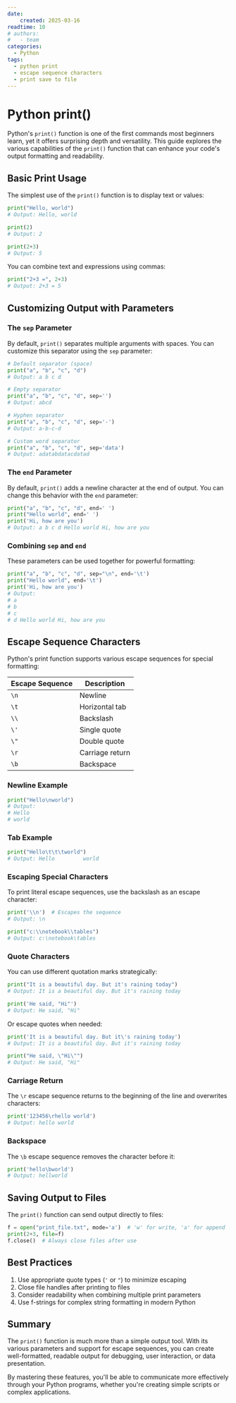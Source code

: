 ```yaml
---
date:
    created: 2025-03-16 
readtime: 10
# authors:
#   - team
categories:
  - Python
tags:
  - python print
  - escape sequence characters
  - print save to file
---
```


# Python print()

Python's `print()` function is one of the first commands most beginners learn, yet it offers surprising depth and versatility. This guide explores the various capabilities of the `print()` function that can enhance your code's output formatting and readability.

## Basic Print Usage

The simplest use of the `print()` function is to display text or values:

```python
print("Hello, world")
# Output: Hello, world

print(2)
# Output: 2

print(2+3)
# Output: 5
```

You can combine text and expressions using commas:

```python
print("2+3 =", 2+3)
# Output: 2+3 = 5
```

## Customizing Output with Parameters

### The `sep` Parameter

By default, `print()` separates multiple arguments with spaces. You can customize this separator using the `sep` parameter:

```python
# Default separator (space)
print("a", "b", "c", "d")
# Output: a b c d

# Empty separator
print("a", "b", "c", "d", sep='')
# Output: abcd

# Hyphen separator
print("a", "b", "c", "d", sep='-')
# Output: a-b-c-d

# Custom word separator
print("a", "b", "c", "d", sep='data')
# Output: adatabdatacdatad
```

### The `end` Parameter

By default, `print()` adds a newline character at the end of output. You can change this behavior with the `end` parameter:

```python
print("a", "b", "c", "d", end=' ')
print("Hello world", end=' ')
print('Hi, how are you')
# Output: a b c d Hello world Hi, how are you
```

### Combining `sep` and `end`

These parameters can be used together for powerful formatting:

```python
print("a", "b", "c", "d", sep="\n", end='\t')
print("Hello world", end='\t')
print('Hi, how are you')
# Output: 
# a
# b
# c
# d	Hello world	Hi, how are you
```

## Escape Sequence Characters

Python's print function supports various escape sequences for special formatting:

| Escape Sequence | Description |
|-----------------|-------------|
| `\n` | Newline |
| `\t` | Horizontal tab |
| `\\` | Backslash |
| `\'` | Single quote |
| `\"` | Double quote |
| `\r` | Carriage return |
| `\b` | Backspace |

### Newline Example

```python
print("Hello\nworld")
# Output:
# Hello
# world
```

### Tab Example

```python
print("Hello\t\t\tworld")
# Output: Hello			world
```

### Escaping Special Characters

To print literal escape sequences, use the backslash as an escape character:

```python
print('\\n')  # Escapes the sequence
# Output: \n

print("c:\\notebook\\tables")
# Output: c:\notebook\tables
```

### Quote Characters

You can use different quotation marks strategically:

```python
print("It is a beautiful day. But it's raining today")
# Output: It is a beautiful day. But it's raining today

print('He said, "Hi"')
# Output: He said, "Hi"
```

Or escape quotes when needed:

```python
print('It is a beautiful day. But it\'s raining today')
# Output: It is a beautiful day. But it's raining today

print("He said, \"Hi\"")
# Output: He said, "Hi"
```

### Carriage Return

The `\r` escape sequence returns to the beginning of the line and overwrites characters:

```python
print('123456\rhello world')
# Output: hello world
```

### Backspace

The `\b` escape sequence removes the character before it:

```python
print('hello\bworld')
# Output: hellworld
```

## Saving Output to Files

The `print()` function can send output directly to files:

```python
f = open("print_file.txt", mode='a')  # 'w' for write, 'a' for append
print(2+3, file=f)
f.close()  # Always close files after use
```

## Best Practices

1. Use appropriate quote types (`'` or `"`) to minimize escaping
2. Close file handles after printing to files
3. Consider readability when combining multiple print parameters
4. Use f-strings for complex string formatting in modern Python

## Summary

The `print()` function is much more than a simple output tool. With its various parameters and support for escape sequences, you can create well-formatted, readable output for debugging, user interaction, or data presentation.

By mastering these features, you'll be able to communicate more effectively through your Python programs, whether you're creating simple scripts or complex applications.
